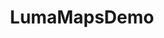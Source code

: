 ---
layout: default
category: bts
tags: ["openfameworks"]
video: "https://player.vimeo.com/video/309536939?badge=0&amp;autopause=0&amp;player_id=0&amp;app_id=72231"
title: "LumaMapsDemo"
thumbnail: "https://i.vimeocdn.com/video/749932286_295x166.jpg?r=pad"
---